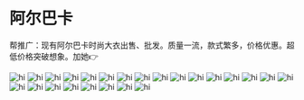 # 阿尔巴卡

帮推广：现有阿尔巴卡时尚大衣出售、批发。质量一流，款式繁多，价格优惠。超低价格突破想象。加她👉

<img src="img/4951539221541_.pic.jpg" alt="hi" class="inline"/>

<img src="img/4731539221514_.pic.jpg" alt="hi" class="inline"/>

<img src="img/4781539221519_.pic.jpg" alt="hi" class="inline"/>

<img src="img/4831539221526_.pic.jpg" alt="hi" class="inline"/>

<img src="img/4901539221536_.pic.jpg" alt="hi" class="inline"/>

<img src="img/4891539221535_.pic.jpg" alt="hi" class="inline"/>

<img src="img/4921539221538_.pic.jpg" alt="hi" class="inline"/>

<img src="img/4801539221521_.pic.jpg" alt="hi" class="inline"/>

<img src="img/4821539221525_.pic.jpg" alt="hi" class="inline"/>

<img src="img/4881539221531_.pic.jpg" alt="hi" class="inline"/>

<img src="img/4851539221528_.pic.jpg" alt="hi" class="inline"/>

<img src="img/4911539221537_.pic.jpg" alt="hi" class="inline"/>

<img src="img/4841539221527_.pic.jpg" alt="hi" class="inline"/>

<img src="img/4721539221513_.pic.jpg" alt="hi" class="inline"/>

<img src="img/4791539221520_.pic.jpg" alt="hi" class="inline"/>

<img src="img/4741539221515_.pic.jpg" alt="hi" class="inline"/>

<img src="img/4931539221539_.pic.jpg" alt="hi" class="inline"/>

<img src="img/4861539221529_.pic.jpg" alt="hi" class="inline"/>

<img src="img/4871539221530_.pic.jpg" alt="hi" class="inline"/>

<img src="img/4761539221517_.pic.jpg" alt="hi" class="inline"/>

<img src="img/4941539221540_.pic.jpg" alt="hi" class="inline"/>

<img src="img/4751539221516_.pic.jpg" alt="hi" class="inline"/>

<img src="img/4771539221518_.pic.jpg" alt="hi" class="inline"/>

<img src="qrcode.jpg" alt="hi" class="inline"/>
